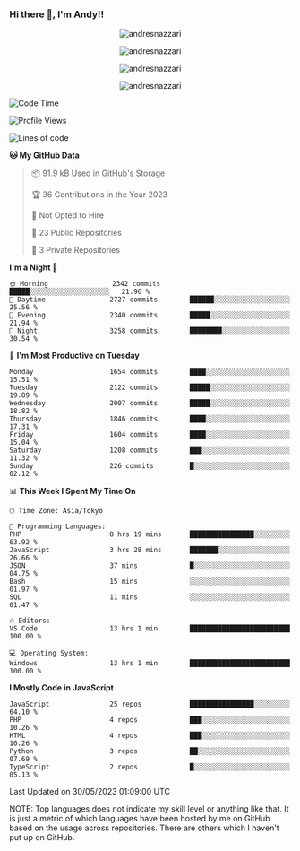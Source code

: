### Hi there 👋, I'm Andy!!

<p align="center" >
  <img src="https://github-profile-trophy.vercel.app/?username=AndresNazzari&theme=dracula&column=-1" alt="andresnazzari"/>
</p>

<p align="center">
  <img  src="https://github-readme-stats.vercel.app/api?username=AndresNazzari&count_private=true&show_icons=true&theme=dracula" alt="andresnazzari"/>
</p>
<p align="center">
  <img  src="https://github-readme-stats.vercel.app/api/top-langs/?username=AndresNazzari&layout=compact" alt="andresnazzari"/>
</p>
<p align="center" >
  <img src="https://github-readme-stats.vercel.app/api/wakatime?username=AndresNazzari" alt="andresnazzari"/>
</p>

<!--START_SECTION:waka-->
![Code Time](http://img.shields.io/badge/Code%20Time-532%20hrs%2012%20mins-blue)

![Profile Views](http://img.shields.io/badge/Profile%20Views-0-blue)

![Lines of code](https://img.shields.io/badge/From%20Hello%20World%20I%27ve%20Written-6.1%20million%20lines%20of%20code-blue)

**🐱 My GitHub Data** 

> 📦 91.9 kB Used in GitHub's Storage 
 > 
> 🏆 36 Contributions in the Year 2023
 > 
> 🚫 Not Opted to Hire
 > 
> 📜 23 Public Repositories 
 > 
> 🔑 3 Private Repositories 
 > 
**I'm a Night 🦉** 

```text
🌞 Morning                2342 commits        █████░░░░░░░░░░░░░░░░░░░░   21.96 % 
🌆 Daytime                2727 commits        ██████░░░░░░░░░░░░░░░░░░░   25.56 % 
🌃 Evening                2340 commits        █████░░░░░░░░░░░░░░░░░░░░   21.94 % 
🌙 Night                  3258 commits        ████████░░░░░░░░░░░░░░░░░   30.54 % 
```
📅 **I'm Most Productive on Tuesday** 

```text
Monday                   1654 commits        ████░░░░░░░░░░░░░░░░░░░░░   15.51 % 
Tuesday                  2122 commits        █████░░░░░░░░░░░░░░░░░░░░   19.89 % 
Wednesday                2007 commits        █████░░░░░░░░░░░░░░░░░░░░   18.82 % 
Thursday                 1846 commits        ████░░░░░░░░░░░░░░░░░░░░░   17.31 % 
Friday                   1604 commits        ████░░░░░░░░░░░░░░░░░░░░░   15.04 % 
Saturday                 1208 commits        ███░░░░░░░░░░░░░░░░░░░░░░   11.32 % 
Sunday                   226 commits         █░░░░░░░░░░░░░░░░░░░░░░░░   02.12 % 
```


📊 **This Week I Spent My Time On** 

```text
🕑︎ Time Zone: Asia/Tokyo

💬 Programming Languages: 
PHP                      8 hrs 19 mins       ████████████████░░░░░░░░░   63.92 % 
JavaScript               3 hrs 28 mins       ███████░░░░░░░░░░░░░░░░░░   26.66 % 
JSON                     37 mins             █░░░░░░░░░░░░░░░░░░░░░░░░   04.75 % 
Bash                     15 mins             ░░░░░░░░░░░░░░░░░░░░░░░░░   01.97 % 
SQL                      11 mins             ░░░░░░░░░░░░░░░░░░░░░░░░░   01.47 % 

🔥 Editors: 
VS Code                  13 hrs 1 min        █████████████████████████   100.00 % 

💻 Operating System: 
Windows                  13 hrs 1 min        █████████████████████████   100.00 % 
```

**I Mostly Code in JavaScript** 

```text
JavaScript               25 repos            ████████████████░░░░░░░░░   64.10 % 
PHP                      4 repos             ███░░░░░░░░░░░░░░░░░░░░░░   10.26 % 
HTML                     4 repos             ███░░░░░░░░░░░░░░░░░░░░░░   10.26 % 
Python                   3 repos             ██░░░░░░░░░░░░░░░░░░░░░░░   07.69 % 
TypeScript               2 repos             █░░░░░░░░░░░░░░░░░░░░░░░░   05.13 % 
```




 Last Updated on 30/05/2023 01:09:00 UTC
<!--END_SECTION:waka-->

NOTE: Top languages does not indicate my skill level or anything like that. It is just a metric of which languages have been hosted by me on GitHub based on the usage across repositories. There are others which I haven't put up on GitHub.

<!-- Here are some ideas to get you started:

-   🔭 I’m currently working on ...
-   🌱 I’m currently learning ...
-   👯 I’m looking to collaborate on ...
-   🤔 I’m looking for help with ...
-   💬 Ask me about ...
-   📫 How to reach me: ...
-   😄 Pronouns: ...
-   ⚡ Fun fact: ... -->
